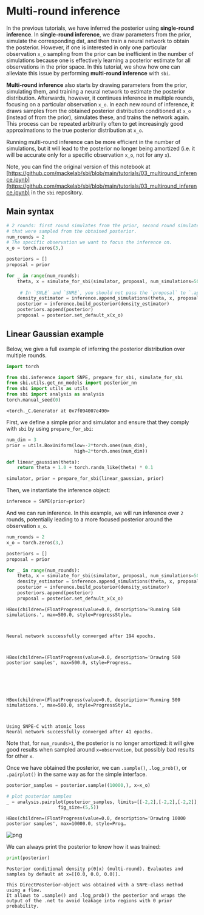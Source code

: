 # Multi-round inference

In the previous tutorials, we have inferred the posterior using **single-round inference**. In **single-round inference**, we draw parameters from the prior, simulate the corresponding dat, and then train a neural network to obtain the posterior. However,  if one is interested in only one particular observation `x_o` sampling from the prior can be inefficient in the number of simulations because one is effectively learning a posterior estimate for all observations in the prior space. In this tutorial, we show how one can alleviate this issue by performing **multi-round inference** with `sbi`.  

**Multi-round inference** also starts by drawing parameters from the prior, simulating them, and training a neural network to estimate the posterior distribution. Afterwards, however, it continues inference in multiple rounds, focusing on a particular observation `x_o`. In each new round of inference, it draws samples from the obtained posterior distribution conditioned at `x_o` (instead of from the prior), simulates these, and trains the network again. This process can be repeated arbitrarily often to get increasingly good approximations to the true posterior distribution at `x_o`.

Running multi-round inference can be more efficient in the number of simulations, but it will lead to the posterior no longer being amortized (i.e. it will be accurate only for a specific observation `x_o`, not for any `x`).

Note, you can find the original version of this notebook at [https://github.com/mackelab/sbi/blob/main/tutorials/03_multiround_inference.ipynb](https://github.com/mackelab/sbi/blob/main/tutorials/03_multiround_inference.ipynb) in the `sbi` repository.

## Main syntax


```python
# 2 rounds: first round simulates from the prior, second round simulates parameter set 
# that were sampled from the obtained posterior.
num_rounds = 2
# The specific observation we want to focus the inference on.
x_o = torch.zeros(3,)

posteriors = []
proposal = prior

for _ in range(num_rounds):
    theta, x = simulate_for_sbi(simulator, proposal, num_simulations=500)
    
     # In `SNLE` and `SNRE`, you should not pass the `proposal` to `.append_simulations()`
    density_estimator = inference.append_simulations(theta, x, proposal=proposal).train()
    posterior = inference.build_posterior(density_estimator)
    posteriors.append(posterior)
    proposal = posterior.set_default_x(x_o)
```

## Linear Gaussian example
Below, we give a full example of inferring the posterior distribution over multiple rounds.


```python
import torch

from sbi.inference import SNPE, prepare_for_sbi, simulate_for_sbi
from sbi.utils.get_nn_models import posterior_nn
from sbi import utils as utils
from sbi import analysis as analysis
torch.manual_seed(0)
```




    <torch._C.Generator at 0x7f094007e490>



First, we define a simple prior and simulator and ensure that they comply with `sbi` by using `prepare_for_sbi`:


```python
num_dim = 3
prior = utils.BoxUniform(low=-2*torch.ones(num_dim), 
                         high=2*torch.ones(num_dim))
```


```python
def linear_gaussian(theta):
    return theta + 1.0 + torch.randn_like(theta) * 0.1
```


```python
simulator, prior = prepare_for_sbi(linear_gaussian, prior)
```

Then, we instantiate the inference object:


```python
inference = SNPE(prior=prior)
```

And we can run inference. In this example, we will run inference over `2` rounds, potentially leading to a more focused posterior around the observation `x_o`.


```python
num_rounds = 2
x_o = torch.zeros(3,)

posteriors = []
proposal = prior

for _ in range(num_rounds):
    theta, x = simulate_for_sbi(simulator, proposal, num_simulations=500)
    density_estimator = inference.append_simulations(theta, x, proposal=proposal).train()
    posterior = inference.build_posterior(density_estimator)
    posteriors.append(posterior)
    proposal = posterior.set_default_x(x_o)
```


    HBox(children=(FloatProgress(value=0.0, description='Running 500 simulations.', max=500.0, style=ProgressStyle…


    
    Neural network successfully converged after 194 epochs.



    HBox(children=(FloatProgress(value=0.0, description='Drawing 500 posterior samples', max=500.0, style=Progress…


    



    HBox(children=(FloatProgress(value=0.0, description='Running 500 simulations.', max=500.0, style=ProgressStyle…


    
    Using SNPE-C with atomic loss
    Neural network successfully converged after 41 epochs.


 Note that, for `num_rounds>1`, the posterior is no longer amortized: it will give good results when sampled around `x=observation`, but possibly bad results for other `x`.

Once we have obtained the posterior, we can `.sample()`, `.log_prob()`, or `.pairplot()` in the same way as for the simple interface.


```python
posterior_samples = posterior.sample((10000,), x=x_o)

# plot posterior samples
_ = analysis.pairplot(posterior_samples, limits=[[-2,2],[-2,2],[-2,2]], 
                   fig_size=(5,5))
```


    HBox(children=(FloatProgress(value=0.0, description='Drawing 10000 posterior samples', max=10000.0, style=Prog…


    



![png](03_multiround_inference_files/03_multiround_inference_16_2.png)


We can always print the posterior to know how it was trained:


```python
print(posterior)
```

    Posterior conditional density p(θ|x) (multi-round). Evaluates and samples by default at x=[[0.0, 0.0, 0.0]].
    
    This DirectPosterior-object was obtained with a SNPE-class method using a flow.
    It allows to .sample() and .log_prob() the posterior and wraps the output of the .net to avoid leakage into regions with 0 prior probability.

